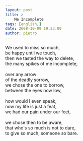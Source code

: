 ```yaml
---
layout: post
title: >
    Me Incomplete
tags: [english,]
date: 2008-10-09 19:23:00
author: pietro
---
```

We used to miss so much,<br/>be happy until we touch,<br/>then we tasted the way to delete,<br/>the many spikes of me incomplete,<br/><br/>over any arrow<br/>of the deadly sorrow,<br/>we chose the one to borrow,<br/>between the eyes now low,<br/><br/>how would I even speak,<br/>now my life is just a feat,<br/>we had our pain under our feet,<br/><br/>we chose then to be aware,<br/>that who's so much is not to dare,<br/>to give so much, someone so bare.
